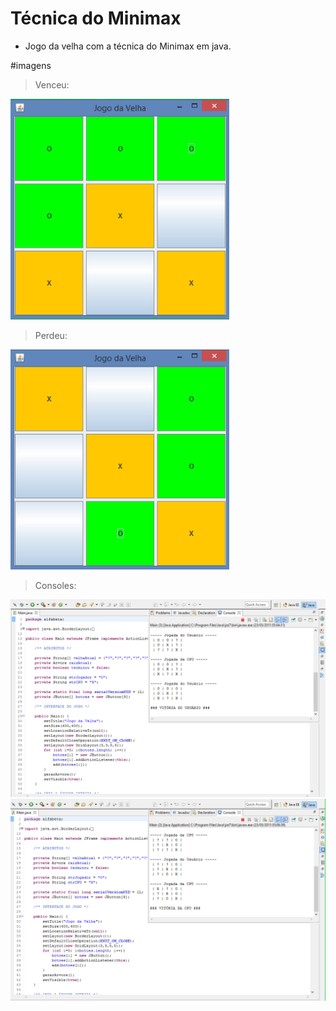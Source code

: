 # Técnica do Minimax

* Jogo da velha com a técnica do Minimax em java.

#imagens

> Venceu:

<img src="https://github.com/lucasmlima08/Tecnica-do-Minimax/blob/master/img_vitoria.png" width="350" />

> Perdeu:

<img src="https://github.com/lucasmlima08/Tecnica-do-Minimax/blob/master/img_derrota.png" width="350" />

> Consoles:

<img src="https://github.com/lucasmlima08/Tecnica-do-Minimax/blob/master/img_info1.png" width="800" />
<img src="https://github.com/lucasmlima08/Tecnica-do-Minimax/blob/master/img_info2.png" width="800" />
